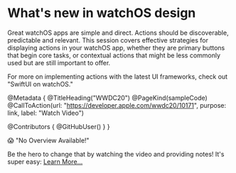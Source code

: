 # What's new in watchOS design

Great watchOS apps are simple and direct. Actions should be discoverable, predictable and relevant. This session covers effective strategies for displaying actions in your watchOS app, whether they are primary buttons that begin core tasks, or contextual actions that might be less commonly used but are still important to offer.

For more on implementing actions with the latest UI frameworks, check out "SwiftUI on watchOS."

@Metadata {
   @TitleHeading("WWDC20")
   @PageKind(sampleCode)
   @CallToAction(url: "https://developer.apple.com/wwdc20/10171", purpose: link, label: "Watch Video")

   @Contributors {
      @GitHubUser(<replace this with your GitHub handle>)
   }
}

😱 "No Overview Available!"

Be the hero to change that by watching the video and providing notes! It's super easy:
 [Learn More…](https://wwdcnotes.github.io/WWDCNotes/documentation/wwdcnotes/contributing)
